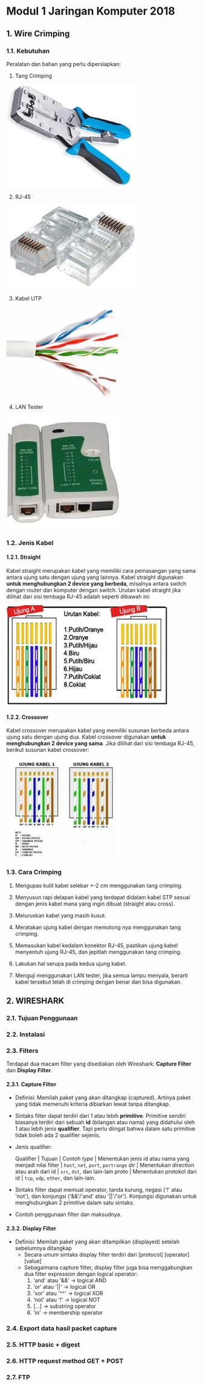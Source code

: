 # Modul 1 Jaringan Komputer 2018

## 1. Wire Crimping

### 1.1. Kebutuhan

Peralatan dan bahan yang perlu dipersiapkan:
1. Tang Crimping

![Tang Crimping](/images/tang.jpg)

2. RJ-45

![RJ-45](/images/rj45.jpg)

3. Kabel UTP

![Kabel UTP](/images/kabelutp.jpg)

4. LAN Tester

![LAN Tester](/images/lantester.jpg)

### 1.2. Jenis Kabel

#### 1.2.1. Straight

Kabel straight merupakan kabel yang memiliki cara pemasangan yang sama antara ujung satu dengan ujung yang lainnya. Kabel straight digunakan __untuk menghubungkan 2 device yang berbeda__, misalnya antara switch dengan router dan komputer dengan switch. Urutan kabel straight jika dilihat dari sisi tembaga RJ-45 adalah seperti dibawah ini:

![Straight](/images/straight.jpg)

#### 1.2.2. Crossover

Kabel crossover merupakan kabel yang memiliki susunan berbeda antara ujung satu dengan ujung dua. Kabel crossover digunakan __untuk menghubungkan 2 device yang sama__. Jika dilihat dari sisi tembaga RJ-45, berikut susunan kabel crossover:

![Cross](/images/cross.jpg)

### 1.3. Cara Crimping

1. Mengupas kulit kabel selebar +-2 cm menggunakan tang crimping.

2. Menyusun rapi delapan kabel yang terdapat didalam kabel STP sesuai dengan jenis kabel mana yang ingin dibuat (straight atau cross).

3. Meluruskan kabel yang masih kusut.

4. Meratakan ujung kabel dengan memotong nya menggunakan tang crimping.

5. Memasukan kabel kedalam konektor RJ-45, pastikan ujung kabel menyentuh ujung RJ-45, dan jepitlah menggunakan tang crimping.

6. Lakukan hal serupa pada kedua ujung kabel.

7. Menguji menggunakan LAN tester, jika semua lampu menyala, berarti kabel tersebut telah di crimping dengan benar dan bisa digunakan.


## 2. WIRESHARK

### 2.1. Tujuan Penggunaan

### 2.2. Instalasi

### 2.3. Filters

Terdapat dua macam filter yang disediakan oleh Wireshark: __Capture Filter__ dan __Display Filter__.

#### 2.3.1. Capture Filter

- Definisi: Memilah paket yang akan ditangkap (captured). Artinya paket yang tidak memenuhi kriteria dibiarkan lewat tanpa ditangkap.
- Sintaks filter dapat terdiri dari 1 atau lebih __primitive__. Primitive sendiri biasanya terdiri dari sebuah __id__ (bilangan atau nama) yang didahului oleh 1 atau lebih jenis __qualifier__. Tapi perlu diingat bahwa dalam satu primitive tidak boleh ada 2 qualifier sejenis.
- Jenis qualifier:

	Qualifier | Tujuan | Contoh
	_type_ | Menentukan jenis id atau nama yang menjadi nilai filter | `host`, `net`, `port`, `portrange`
	_dir_ | Menentukan direction atau arah dari id | `src`, `dst`, dan lain-lain
	_proto_ | Menentukan protokol dari id | `tcp`, `udp`, `ether`, dan lain-lain.

- Sintaks filter dapat memuat operator, tanda kurung, negasi ('!' atau 'not'), dan konjungsi ('&&'/'and' atau '||'/'or'). Konjungsi digunakan untuk menghubungkan 2 primitive dalam satu sintaks.
- Contoh penggunaan filter dan maksudnya.

#### 2.3.2. Display Filter

- Definisi: Memilah paket yang akan ditampilkan (displayed) setelah sebelumnya ditangkap
	- Secara umum sintaks display filter terdiri dari [protocol] [operator] [value]
	- Sebagaimana capture filter, display filter juga bisa menggabungkan dua filter expression dengan logical operator:
		1. 'and' atau '&&'	-> logical AND
		2. 'or' atau '||'	-> logical OR
		3. 'xor' atau '^^'	-> logical XOR
		4. 'not' atau '!'	-> logical NOT
		5. [...]		-> substring operator
		6. 'in'			-> membership operator
	
### 2.4. Export data hasil packet capture

### 2.5. HTTP basic + digest

### 2.6. HTTP request method GET + POST

### 2.7. FTP
